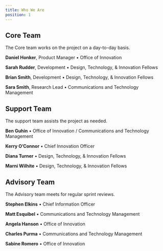 ```yaml
---
title: Who We Are
position: 1
---
```


## Core Team

The Core team works on the project on a day-to-day basis.


**Daniel Honker**, Product Manager • Office of Innovation

**Sarah Rudder**, Development • Design, Technology, & Innovation Fellows

**Brian Smith**, Development • Design, Technology, & Innovation Fellows

**Sara Smith**, Research Lead • Communications and Technology Management

## Support Team

The support team assists the project as needed.


**Ben Guhin** • Office of Innovation / Communications and Technology Management

**Kerry O’Connor** • Chief Innovation Officer

**Diana Turner** • Design, Technology, & Innovation Fellows

**Marni Wilhite** • Design, Technology, & Innovation Fellows

## Advisory Team

The Advisory team meets for regular sprint reviews.


**Stephen Elkins** • Chief Information Officer

**Matt Esquibel** • Communications and Technology Management

**Angela Hanson** • Office of Innovation

**Charles Purma** • Communications and Technology Management

**Sabine Romero** • Office of Innovation
